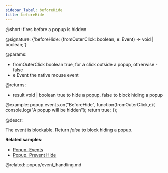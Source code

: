 ```yaml
---
sidebar_label: beforeHide
title: beforeHide
---          
```


@short: fires before a popup is hidden

@signature: {'beforeHide: (fromOuterClick: boolean, e: Event) => void | boolean;'}

@params:
- fromOuterClick		boolean			true, for a click outside a popup, otherwise - false
- e						Event			the native mouse event

@returns:
- result		void | boolean			true to hide a popup, false to block hiding a popup

@example:
popup.events.on("BeforeHide", function(fromOuterClick,e){
    console.log("A popup will be hidden");
    return true;
});



@descr:

The event is blockable. Return *false* to block hiding a popup.

**Related samples**:
- [Popup. Events](https://snippet.dhtmlx.com/ro2lza9t)
- [Popup. Prevent Hide](https://snippet.dhtmlx.com/aocef9cv)


@related: popup/event_handling.md
